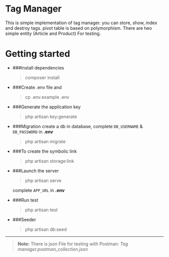 # Tag Manager

This is simple implementation of tag manager. you can store, show, index and destroy tags. pivot table is based on polymorphism.
There are two simple entity (Article and Product) For testing.


#  Getting started

- ###Install dependencies
  > composer install
  
- ###Create .env file and 
  > cp .env.example .env

- ###Generate the application key
    > php artisan key:generate

- ###Migration
    create a  db in database, complete  `DB_USERNAME`  &  `DB_PASSWORD` in **.env**
  > php artisan migrate

- ###To create the symbolic link
  >php artisan storage:link
  
- ###Launch the server
  >php artisan serve
  > 
  complete `APP_URL` in **.env**

- ###Run test
  > php artisan test
  
- ###Seeder
  > php artisan db:seed
------------------------------

> **Note:**  There is json File for testing with Postman:
> *Tag manager.postman_collection.json*
